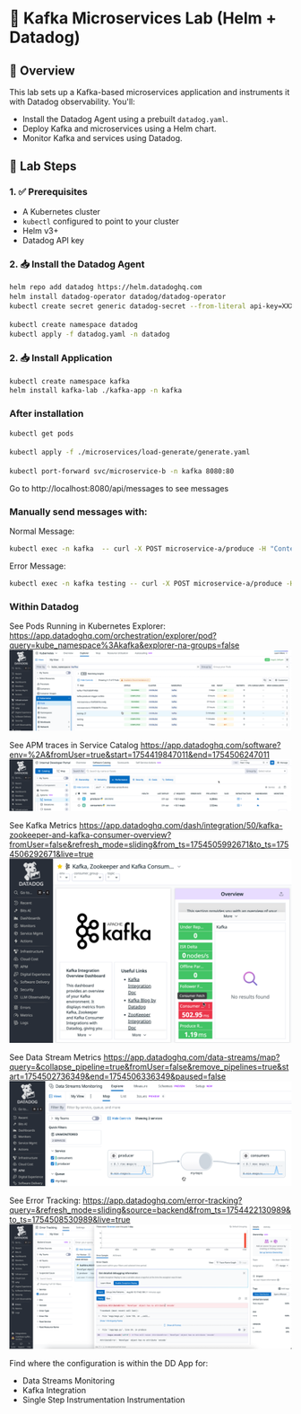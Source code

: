 # 🧪 Kafka Microservices Lab (Helm + Datadog)

## 📘 Overview

This lab sets up a Kafka-based microservices application and instruments it with Datadog observability. You'll:

- Install the Datadog Agent using a prebuilt `datadog.yaml`.
- Deploy Kafka and microservices using a Helm chart.
- Monitor Kafka and services using Datadog.

## 🚀 Lab Steps

### 1. ✅ Prerequisites
- A Kubernetes cluster
- `kubectl` configured to point to your cluster
- Helm v3+
- Datadog API key


### 2. 📥 Install the Datadog Agent

```bash
helm repo add datadog https://helm.datadoghq.com
helm install datadog-operator datadog/datadog-operator
kubectl create secret generic datadog-secret --from-literal api-key=XXXXXXXXXXXXXXXXXXXXXXXXXXXXXXXX

kubectl create namespace datadog
kubectl apply -f datadog.yaml -n datadog
```

### 2. 📥 Install Application
```bash
kubectl create namespace kafka
helm install kafka-lab ./kafka-app -n kafka
```
### After installation
```bash
kubectl get pods

kubectl apply -f ./microservices/load-generate/generate.yaml

kubectl port-forward svc/microservice-b -n kafka 8080:80
```

Go to http://localhost:8080/api/messages to see messages

### Manually send messages with: 
Normal Message:
```bash
kubectl exec -n kafka  -- curl -X POST microservice-a/produce -H "Content-Type: application/json" -d '{"message":"hello kafka"}'
```
Error Message:
```bash
kubectl exec -n kafka testing -- curl -X POST microservice-a/produce -H "Content-Type: application/json" -d '{"message":"trigger_error"}'
```



### Within Datadog 

See Pods Running in Kubernetes Explorer: 
https://app.datadoghq.com/orchestration/explorer/pod?query=kube_namespace%3Akafka&explorer-na-groups=false 
![alt text](image.png)


See APM traces in Service Catalog
https://app.datadoghq.com/software?env=%2A&fromUser=true&start=1754419847011&end=1754506247011
![alt text](image-1.png)


See Kafka Metrics 
https://app.datadoghq.com/dash/integration/50/kafka-zookeeper-and-kafka-consumer-overview?fromUser=false&refresh_mode=sliding&from_ts=1754505992671&to_ts=1754506292671&live=true
![alt text](image-2.png)


See Data Stream Metrics 
https://app.datadoghq.com/data-streams/map?query=&collapse_pipeline=true&fromUser=false&remove_pipelines=true&start=1754502736349&end=1754506336349&paused=false
![alt text](image-3.png)

See Error Tracking: 
https://app.datadoghq.com/error-tracking?query=&refresh_mode=sliding&source=backend&from_ts=1754422130989&to_ts=1754508530989&live=true
![alt text](image-4.png)


Find where the configuration is within the DD App for:
- Data Streams Monitoring
- Kafka Integration 
- Single Step Instrumentation Instrumentation


